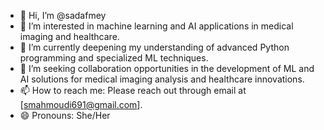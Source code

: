 - 👋 Hi, I’m @sadafmey
- 👀 I’m interested in machine learning and AI applications in medical imaging and healthcare.
- 🌱 I’m currently deepening my understanding of advanced Python programming and specialized ML techniques.
- 💞️ I’m seeking collaboration opportunities in the development of ML and AI solutions for medical imaging analysis and healthcare innovations.
- 📫 How to reach me: Please reach out through email at [smahmoudi691@gmail.com].
- 😄 Pronouns: She/Her

<!---
sadafmey/sadafmey is a ✨ special ✨ repository because its `README.md` (this file) appears on your GitHub profile.
You can click the Preview link to take a look at your changes.
--->
